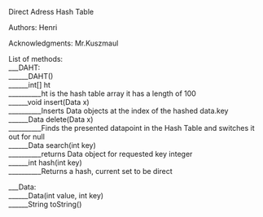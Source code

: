Direct Adress Hash Table

Authors:
    Henri

Acknowledgments: 
    Mr.Kuszmaul

List of methods:\
___DAHT:\
______DAHT()\
______int[] ht\
__________ht is the hash table array it has a length of 100\
______void insert(Data x)\
__________Inserts Data objects at the index of the hashed data.key\
______Data delete(Data x)\
__________Finds the presented datapoint in the Hash Table and switches it out for null\
______Data search(int key)\
__________returns Data object for requested key integer\
______int hash(int key)\
__________Returns a hash, current set to be direct

___Data:\
______Data(int value, int key)\
______String toString()